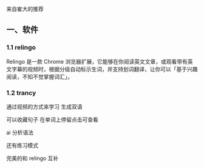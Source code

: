 来自崔大的推荐

## 一、软件

### 1.1 relingo

Relingo 是一款 Chrome 浏览器扩展，它能够在你阅读英文文章，或观看带有英文字幕的视频时，根据分级自动标示生词，并支持划词翻译，让你可以「基于兴趣阅读，不知不觉掌握词汇」。

### 1.2 trancy

通过视频的方式来学习 生成双语 

可以收藏句子 在单词上停留点击可查看 

ai 分析语法 

还有练习模式 

完美的和 relingo 互补